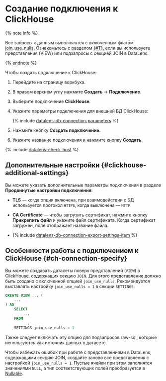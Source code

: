 # Создание подключения к ClickHouse

{% note info %}

Все запросы к данным выполняются с включенным флагом [join_use_nulls](https://clickhouse.com/docs/ru/operations/settings/settings/#join_use_nulls). Ознакомьтесь с разделом [{#T}](#ch-connection-specify), если вы используете представления (VIEW) или подзапросы с секцией JOIN в DataLens.

{% endnote %}



Чтобы создать подключение к ClickHouse:

1. Перейдите на страницу воркбука.
1. В правом верхнем углу нажмите **Создать** → **Подключение**.
1. Выберите подключение **ClickHouse**.
1. Укажите параметры подключения для внешней БД ClickHouse:

   {% include [datalens-db-connection-parameters](../../_includes/datalens/datalens-db-connection-parameters.md) %}

1. Нажмите кнопку **Создать подключение**.
1. Укажите название подключения и нажмите кнопку **Создать**.

{% include [datalens-check-host](../../_includes/datalens/operations/datalens-check-host.md) %}


## Дополнительные настройки {#clickhouse-additional-settings}

Вы можете указать дополнительные параметры подключения в разделе **Продвинутые настройки подключения**:

* **TLS** — когда опция включена, при взаимодействии с БД используется протокол `HTTPS`, когда выключена — `HTTP`.

* **CA Certificate** — чтобы загрузить сертификат, нажмите кнопку **Прикрепить файл** и укажите файл сертификата. Когда сертификат загружен, поле отображает название файла.

* {% include [datalens-db-connection-export-settings-item](../../_includes/datalens/operations/datalens-db-connection-export-settings-item.md) %}

## Особенности работы с подключением к ClickHouse {#ch-connection-specify}

Вы можете создавать датасеты поверх представлений (`VIEW`) в ClickHouse, содержащих секцию `JOIN`. Для этого представление должно быть создано с включенной опцией `join_use_nulls`. Рекомендуется выставлять настройку `join_use_nulls = 1` в секции `SETTINGS`:

```sql
CREATE VIEW ... (
    ...
) AS
    SELECT
        ...
    FROM
        ...
    SETTINGS join_use_nulls = 1
```

Также следует включать эту опцию для подзапросов raw-sql, которые используются как источник данных в датасете.

Чтобы избежать ошибок при работе с представлениями в DataLens, содержащими секцию JOIN, создайте заново все представления с настройкой `join_use_nulls = 1`. Пустые ячейки при этом заполнятся значениями `NULL`, а тип соответствующих полей преобразуется в [Nullable](https://clickhouse.com/docs/ru/sql-reference/data-types/nullable/#data_type-nullable).
